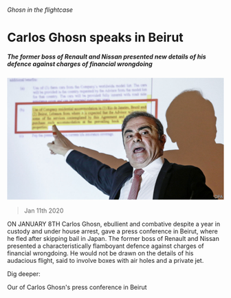 ###### Ghosn in the flightcase

# Carlos Ghosn speaks in Beirut 

##### The former boss of Renault and Nissan presented new details of his defence against charges of financial wrongdoing 

![image](images/20200111_WBP002_0.jpg) 

> Jan 11th 2020 

ON JANUARY 8TH Carlos Ghosn, ebullient and combative despite a year in custody and under house arrest, gave a press conference in Beirut, where he fled after skipping bail in Japan. The former boss of Renault and Nissan presented a characteristically flamboyant defence against charges of financial wrongdoing. He would not be drawn on the details of his audacious flight, said to involve boxes with air holes and a private jet.

Dig deeper:

Our  of Carlos Ghosn's press conference in Beirut


